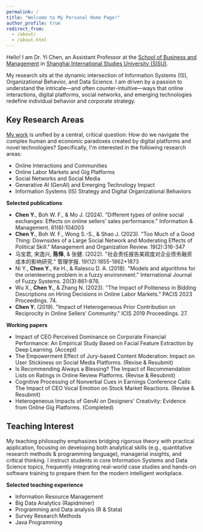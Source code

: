 ```yaml
---
permalink: /
title: "Welcome to My Personal Home Page!"
author_profile: true
redirect_from: 
  - /about/
  - /about.html
---
```


Hello! I am Dr. Yi Chen, an Assistant Professor at the [School of Business and Management](http://www.sbm.shisu.edu.cn/) in [Shanghai International Studies University (SISU)](http://www.shisu.edu.cn).

My research sits at the dynamic intersection of Information Systems (IS), Organizational Behavior, and Data Science. I am driven by a passion to understand the intricate—and often counter-intuitive—ways that online interactions, digital platforms, social networks, and emerging technologies redefine individual behavior and corporate strategy.

Key Research Areas
------
[My work](https://scholar.google.com/citations?user=cBipuy0AAAAJ&hl=en) is unified by a central, critical question: How do we navigate the complex human and economic paradoxes created by digital platforms and novel technologies? Specifically, I'm interested in the following research areas:
- Online Interactions and Communities
- Online Labor Markets and Gig Platforms
- Social Networks and Social Media
- Generative AI (GenAI) and Emerging Technology Impact
- Information Systems (IS) Strategy and Digital Organizational Behaviors

**Selected publications**

* <b>Chen Y.</b>, Boh W. F., & Mo J. (2024). "Different types of online social exchanges: Effects on online sellers’ sales performance." Information & Management. 61(6):104003
* <b>Chen Y.</b>, Boh W. F., Wong S.-S., & Shao J. (2023). "Too Much of a Good Thing: Downsides of a Large Social Network and Moderating Effects of Political Skill." Management and Organization Review. 19(2):316-347
* 马宝君, 宋逸兴, <b>陈怿</b>, & 张健. (2022). "社会责任报告美观度对企业债务融资成本的影响研究." 管理学报. 19(12):1855-1862+1873
* Ni Y., <b>Chen Y.</b>, Ke H., & Ralescu D. A. (2018). "Models and algorithms for the orienteering problem in a fuzzy environment." International Journal of Fuzzy Systems. 20(3):861-876.
* Wu X., <b>Chen Y.</b>, & Zhang N. (2023). "The Impact of Politeness in Bidding Descriptions on Hiring Decisions in Online Labor Markets." PACIS 2023 Proceedings. 74.
* <b>Chen Y.</b> (2019). "Impact of Heterogeneous Prior Contribution on Reciprocity in Online Sellers’ Community." ICIS 2019 Proceedings. 27.

**Working papers**

* Impact of CEO Perceived Dominance on Corporate Financial Performance: An Empirical Study Based on Facial Feature Extraction by Deep Learning. (Accept)
* The Empowerment Effect of Jury-based Content Moderation: Impact on User Stickiness on Social Media Platforms. (Revise & Resubmit)
* Is Recommending Always a Blessing? The Impact of Recommendation Lists on Ratings in Online Review Platforms. (Revise & Resubmit)
* Cognitive Processing of Nonverbal Cues in Earnings Conference Calls: The Impact of CEO Vocal Emotion on Stock Market Reactions. (Revise & Resubmit)
* Heterogeneous Impacts of GenAI on Designers' Creativity: Evidence from Online Gig Platforms. (Completed)

Teaching Interest
------
My teaching philosophy emphasizes bridging rigorous theory with practical application, focusing on developing both analytical skills (e.g., quantitative research methods & programming language), managerial insights, and critical thinking. I instruct students in core Information Systems and Data Science topics, frequently integrating real-world case studies and hands-on software training to prepare them for the modern intelligent workplace.

**Selected teaching experience**
- Information Resource Management
- Big Data Analytics (Rapidminer)
- Programming and Data analysis (R & Stata)
- Survey Research Methods
- Java Programming
